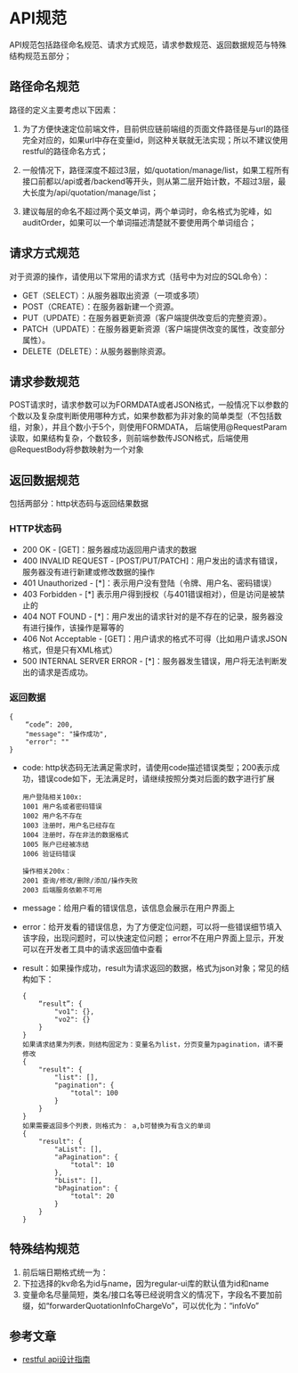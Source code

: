 # API规范

API规范包括路径命名规范、请求方式规范，请求参数规范、返回数据规范与特殊结构规范五部分；

## 路径命名规范

路径的定义主要考虑以下因素：

1. 为了方便快速定位前端文件，目前供应链前端组的页面文件路径是与url的路径完全对应的，如果url中存在变量id，则这种关联就无法实现；所以不建议使用restful的路径命名方式；

2. 一般情况下，路径深度不超过3层，如/quotation/manage/list，如果工程所有接口前都以/api或者/backend等开头，则从第二层开始计数，不超过3层，最大长度为/api/quotation/manage/list；

3. 建议每层的命名不超过两个英文单词，两个单词时，命名格式为驼峰，如auditOrder，如果可以一个单词描述清楚就不要使用两个单词组合；

## 请求方式规范

对于资源的操作，请使用以下常用的请求方式（括号中为对应的SQL命令）：

* GET（SELECT）：从服务器取出资源（一项或多项）
* POST（CREATE）：在服务器新建一个资源。
* PUT（UPDATE）：在服务器更新资源（客户端提供改变后的完整资源）。
* PATCH（UPDATE）：在服务器更新资源（客户端提供改变的属性，改变部分属性）。
* DELETE（DELETE）：从服务器删除资源。

## 请求参数规范

POST请求时，请求参数可以为FORMDATA或者JSON格式，一般情况下以参数的个数以及复杂度判断使用哪种方式，如果参数都为非对象的简单类型（不包括数组，对象），并且个数小于5个，则使用FORMDATA， 后端使用@RequestParam读取，如果结构复杂，个数较多，则前端参数传JSON格式，后端使用@RequestBody将参数映射为一个对象

## 返回数据规范

包括两部分：http状态码与返回结果数据

### HTTP状态码

* 200 OK - \[GET\]：服务器成功返回用户请求的数据
* 400 INVALID REQUEST - \[POST/PUT/PATCH\]：用户发出的请求有错误，服务器没有进行新建或修改数据的操作
* 401 Unauthorized - \[\*\]：表示用户没有登陆（令牌、用户名、密码错误）
* 403 Forbidden - \[\*\] 表示用户得到授权（与401错误相对），但是访问是被禁止的
* 404 NOT FOUND - \[\*\]：用户发出的请求针对的是不存在的记录，服务器没有进行操作，该操作是幂等的
* 406 Not Acceptable - \[GET\]：用户请求的格式不可得（比如用户请求JSON格式，但是只有XML格式）
* 500 INTERNAL SERVER ERROR - \[\*\]：服务器发生错误，用户将无法判断发出的请求是否成功。

### 返回数据

```
{
    “code”: 200,
    "message": "操作成功",
    "error": ""
}
```

* code: http状态码无法满足需求时，请使用code描述错误类型；200表示成功，错误code如下，无法满足时，请继续按照分类对后面的数字进行扩展

  ```
  用户登陆相关100x:
  1001 用户名或者密码错误
  1002 用户名不存在
  1003 注册时，用户名已经存在
  1004 注册时，存在非法的数据格式
  1005 账户已经被冻结
  1006 验证码错误

  操作相关200x：
  2001 查询/修改/删除/添加/操作失败
  2003 后端服务依赖不可用
  ```

* message：给用户看的错误信息，该信息会展示在用户界面上

* error：给开发看的错误信息，为了方便定位问题，可以将一些错误细节填入该字段，出现问题时，可以快速定位问题； error不在用户界面上显示，开发可以在开发者工具中的请求返回值中查看

* result：如果操作成功，result为请求返回的数据，格式为json对象；常见的结构如下：

  ```
  {
      “result”: {
          "vo1": {},
          "vo2": {}
      }
  }
  如果请求结果为列表，则结构固定为：变量名为list，分页变量为pagination，请不要修改
  {
      "result": {
          "list": [],
          "pagination": {
              "total": 100
          }
      }
  }
  如果需要返回多个列表，则格式为： a,b可替换为有含义的单词
  {
      "result": {
          "aList": [],
          "aPagination": {
              "total": 10
          },
          "bList": [],
          "bPagination": {
              "total": 20
          }
      }
  }
  ```

## 特殊结构规范

1. 前后端日期格式统一为：
2. 下拉选择的kv命名为id与name，因为regular-ui库的默认值为id和name
3. 变量命名尽量简短，类名/接口名等已经说明含义的情况下，字段名不要加前缀，如“forwarderQuotationInfoChargeVo”，可以优化为：“infoVo”

## 参考文章

* [restful api设计指南](http://www.ruanyifeng.com/blog/2014/05/restful_api.html)



